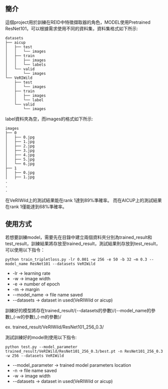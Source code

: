 ## 簡介
這個project用於訓練在REID中特徵擷取器的角色，MODEL使用Pretrained ResNet101，可以根據需求使用不同的資料集，資料集格式如下所示:
```
datasets
├── aicup
│   ├── test
│   │   └── images
│   ├── train
│   │   ├── images
│   │   └── labels
│   └── valid
│       └── images
└── VeRIWild
    ├── test
    │   └── images
    ├── train
    │   ├── images
    │   └── label
    └── valid
        └── images
```
label資料夾為空，而images的格式如下所示:
```
images
├── 0
│   ├── 0.jpg
│   ├── 1.jpg
│   ├── 2.jpg
│   ├── 3.jpg
│   ├── 4.jpg
│   ├── 5.jpg
│   └── 6.jpg
├── 1
│   ├── 0.jpg
│   ├── 1.jpg
.
.
.
```
在VeRIWild上的測試結果能在rank 1達到89%準確率。
而在AICUP上的測試結果在rank 1僅能達到68%準確率。
## 使用方式
若想要訓練model，需要先在目錄中建立兩個資料夾分別為trained_result和test_result，訓練結果將存放至trained_result，測試結果則存放到test_result，可以使用以下指令：
```
python train_tripletloss.py -lr 0.001 −w 256 -e 50 -b 32 −m 0.3 --model_name ResNet101 --datasets VeRIWild
```
- -lr -> learning rate
- -w -> image width
- -e -> number of epoch
- -m -> margin
- --model_name -> file name saved
- --datasets -> dataset in used(VeRIWild or aicup)

訓練好的模型將存在trained_result/(--datasets的參數)/(--model_name的參數)\_(-w的參數)\_(-m的參數)/

ex. trained_result/VeRIWild/ResNet101_256_0.3/

測試訓練好的model則使用以下指令:
```
python test.py --model_parameter trained_result/VeRIWild/ResNet101_256_0.3/best.pt -n ResNet101_256_0.3 -w 256 --datasets VeRIWild
```
- --model_parameter -> trained model parameters location
- -n -> file name saved
- -w -> image width
- --datasets -> dataset in used(VeRIWild or aicup)
